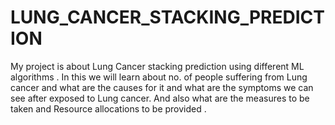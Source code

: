 # LUNG_CANCER_STACKING_PREDICTION
My project is about Lung Cancer stacking prediction using different ML algorithms . In this  we will learn about no. of people suffering from Lung cancer and what are the causes for it and what are the symptoms we can see after exposed to Lung cancer. And  also what are the measures to be taken and Resource allocations to be provided .
